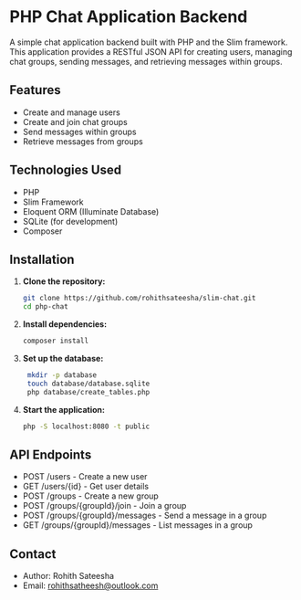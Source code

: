 # PHP Chat Application Backend

A simple chat application backend built with PHP and the Slim framework. This application provides a RESTful JSON API for creating users, managing chat groups, sending messages, and retrieving messages within groups.

## Features

- Create and manage users
- Create and join chat groups
- Send messages within groups
- Retrieve messages from groups

## Technologies Used

- PHP
- Slim Framework
- Eloquent ORM (Illuminate Database)
- SQLite (for development)
- Composer

## Installation

1. **Clone the repository:**

   ```bash
   git clone https://github.com/rohithsateesha/slim-chat.git
   cd php-chat
2. **Install dependencies:**

   ```bash
   composer install
3. **Set up the database:**

   ```bash
    mkdir -p database
    touch database/database.sqlite
    php database/create_tables.php

4. **Start the application:**

   ```bash
   php -S localhost:8080 -t public

## API Endpoints
 - POST /users - Create a new user
 - GET /users/{id} - Get user details
 - POST /groups - Create a new group
 - POST /groups/{groupId}/join - Join a group
 - POST /groups/{groupId}/messages - Send a message in a group
 - GET /groups/{groupId}/messages - List messages in a group

## Contact

 - Author:  Rohith Sateesha
 - Email: rohithsatheesh@outlook.com